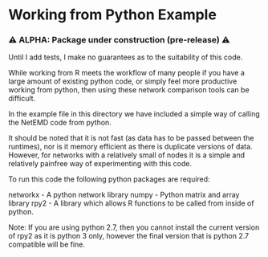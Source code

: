 # Working from Python Example


### :warning: ALPHA: Package under construction (pre-release) :warning:
Until I add tests, I make no guarantees as to the suitability of this code.

While working from R meets the workflow of many people if you have a large
amount of existing python code, or simply feel more productive working from
python, then using these network comparison tools can be difficult.

In the example file in this directory we have included a simple way of calling the NetEMD code from python. 

It should be noted that it is not fast (as data has to be passed between the
runtimes), nor is it memory efficient as there is duplicate versions of data.
However, for networks with a relatively small of nodes it is a simple and
relatively painfree way of experimenting with this code. 

To run this code the following python packages are required:

networkx - A python network library
numpy -  Python matrix and array library
rpy2 -  A library which allows R functions to be called from inside of python.

Note: If you are using python 2.7, then you cannot install the current version
of rpy2 as it is python 3 only, however the final version that is python 2.7
compatible will be fine.
